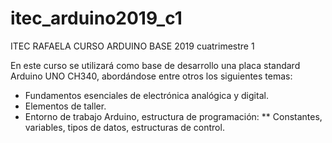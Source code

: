 # itec_arduino2019_c1
ITEC RAFAELA CURSO ARDUINO BASE 2019 cuatrimestre 1

En este curso se utilizará como base de desarrollo una placa standard Arduino UNO CH340, abordándose entre otros los siguientes temas:

* Fundamentos esenciales de electrónica analógica y digital.
* Elementos de taller.
* Entorno de trabajo Arduino, estructura de programación:
** Constantes, variables, tipos de datos, estructuras de control.
